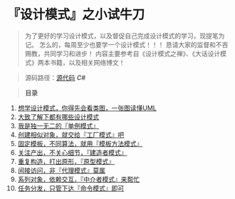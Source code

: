 # 『设计模式』之小试牛刀
<blockquote>
为了更好的学习设计模式，以及督促自己完成设计模式的学习，现提笔为记。
怎么的，每周至少也要学一个设计模式！！！
恳请大家的监督和不吝赐教，共同学习和进步！
内容主要参考自《设计模式之禅》、《大话设计模式》两本书籍，以及相关网络博文！
</blockquote>


> 源码路径：[源代码](https://github.com/yanshengjie/design-pattern) ***C#***


>**目录**

1. [想学设计模式，你得先会看类图，一张图读懂UML](http://www.jianshu.com/p/0cd7df8a7789)
2. [大致了解下都有哪些设计模式](http://www.jianshu.com/p/4a02646f7c9d)
3. [我是独一无二的『单例模式』](http://www.jianshu.com/p/2054c44dcd5a)
4. [创建相似对象，就交给『工厂模式』吧](http://www.jianshu.com/p/de190cd72fb6)
5. [固定模板，不同算法，就用『模板方法模式』](http://www.jianshu.com/p/12b3d2a88bf3)
6. [关注产出，不关心细节，『建造者模式』](http://www.jianshu.com/p/f5a87d678b79)
7. [重复构造，打出原形，『原型模式』](http://www.jianshu.com/p/ce7b981708b4)
8. [间接访问，非『代理模式』莫属](http://www.jianshu.com/p/97575a7f8c5b)
9. [系列对象，依赖交互，『中介者模式』来帮忙](http://www.jianshu.com/p/d37cd087a06f)
10. [任务分发，只管下达『命令模式』即可](http://www.jianshu.com/p/e9144a2101db)
